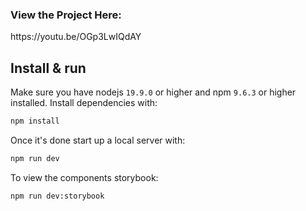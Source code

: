 
<h3>View the Project Here: </h3>
<Link> https://youtu.be/OGp3LwIQdAY </Link>

## Install & run

Make sure you have nodejs `19.9.0` or higher and npm `9.6.3` or higher installed. Install dependencies with:

```bash
npm install
```

Once it's done start up a local server with:

```bash
npm run dev
```

To view the components storybook:

```bash
npm run dev:storybook

